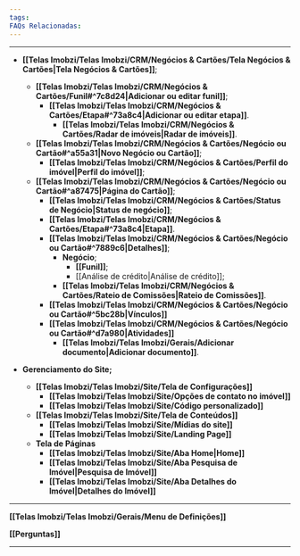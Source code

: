 ```yaml
---
tags:
FAQs Relacionadas:
---
```

---
- **[[Telas Imobzi/Telas Imobzi/CRM/Negócios & Cartões/Tela Negócios & Cartões|Tela Negócios & Cartões]]**;
	- **[[Telas Imobzi/Telas Imobzi/CRM/Negócios & Cartões/Funil#^7c8d24|Adicionar ou editar funil]]**;
		- **[[Telas Imobzi/Telas Imobzi/CRM/Negócios & Cartões/Etapa#^73a8c4|Adicionar ou editar etapa]]**.
			- **[[Telas Imobzi/Telas Imobzi/CRM/Negócios & Cartões/Radar de imóveis|Radar de imóveis]]**.
	- **[[Telas Imobzi/Telas Imobzi/CRM/Negócios & Cartões/Negócio ou Cartão#^a55a31|Novo Negócio ou Cartão]]**;
		- **[[Telas Imobzi/Telas Imobzi/CRM/Negócios & Cartões/Perfil do imóvel|Perfil do imóvel]]**;
	- **[[Telas Imobzi/Telas Imobzi/CRM/Negócios & Cartões/Negócio ou Cartão#^a87475|Página do Cartão]]**;
		- **[[Telas Imobzi/Telas Imobzi/CRM/Negócios & Cartões/Status de Negócio|Status de negócio]]**;
		- **[[Telas Imobzi/Telas Imobzi/CRM/Negócios & Cartões/Etapa#^73a8c4|Etapa]]**.
		- **[[Telas Imobzi/Telas Imobzi/CRM/Negócios & Cartões/Negócio ou Cartão#^7889c6|Detalhes]]**;
			- **Negócio**;
				- **[[Funil]]**;
				- [[Análise de crédito|Análise de crédito]];
			- **[[Telas Imobzi/Telas Imobzi/CRM/Negócios & Cartões/Rateio de Comissões|Rateio de Comissões]]**.
		- **[[Telas Imobzi/Telas Imobzi/CRM/Negócios & Cartões/Negócio ou Cartão#^5bc28b|Vínculos]]**
		- **[[Telas Imobzi/Telas Imobzi/CRM/Negócios & Cartões/Negócio ou Cartão#^d7a980|Atividades]]**
			- **[[Telas Imobzi/Telas Imobzi/Gerais/Adicionar documento|Adicionar documento]]**.

- **Gerenciamento do Site;**
	- **[[Telas Imobzi/Telas Imobzi/Site/Tela de Configurações]]**
		- **[[Telas Imobzi/Telas Imobzi/Site/Opções de contato no imóvel]]**
		- **[[Telas Imobzi/Telas Imobzi/Site/Código personalizado]]**
	- **[[Telas Imobzi/Telas Imobzi/Site/Tela de Conteúdos]]**
		- **[[Telas Imobzi/Telas Imobzi/Site/Mídias do site]]**
		- **[[Telas Imobzi/Telas Imobzi/Site/Landing Page]]**
	- **Tela de Páginas**
		- **[[Telas Imobzi/Telas Imobzi/Site/Aba Home|Home]]**
		- **[[Telas Imobzi/Telas Imobzi/Site/Aba Pesquisa de Imóvel|Pesquisa de Imóvel]]**
		- **[[Telas Imobzi/Telas Imobzi/Site/Aba Detalhes do Imóvel|Detalhes do Imóvel]]**
---

**[[Telas Imobzi/Telas Imobzi/Gerais/Menu de Definições]]**

**[[Perguntas]]**

---
